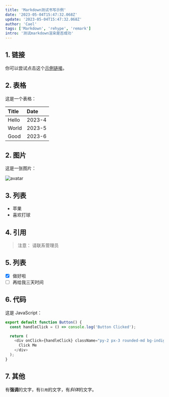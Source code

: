 ```yaml
---
title: 'Markdown测试书写示例'
date: '2023-05-04T15:47:32.068Z'
update: '2023-05-04T15:47:32.068Z'
author: 'Cael'
tags: ['Markdown', 'rehype', 'remark']
intro: '测试markdown渲染是否成功'
---
```


## 1. 链接

你可以尝试点击这个[示例链接](https://example.com)。

## 2. 表格

这是一个表格：

| Title | Date   |
| :---- | :----- |
| Hello | 2023-4 |
| World | 2023-5 |
| Good  | 2023-6 |

## 2. 图片

这是一张图片：

![avatar](https://avatars.githubusercontent.com/u/75357598?s=80&v=4)

## 3. 列表

- 苹果
- 喜欢打球

## 4. 引用

> 注意：
> 请联系管理员

## 5. 列表

- [x] 做好啦
- [ ] 再给我三天时间

## 6. 代码

这是 JavaScript：

```javascript
export default function Button() {
  const handleClick = () => console.log('Button Clicked');

  return (
    <div onClick={handleClick} className="py-2 px-3 rounded-md bg-indigo-600 text-white">
      Click Me
    </div>
  );
}
```

## 7. 其他

有**强调**的文字，有`引用`的文字，有*斜体*的文字。
